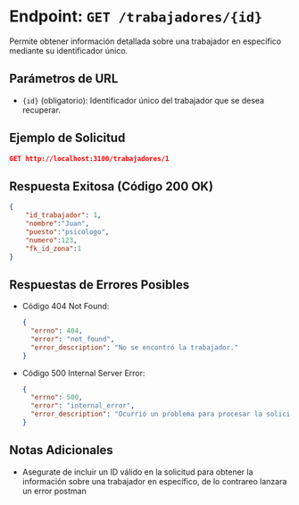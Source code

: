 # Endpoint: `GET /trabajadores/{id}`

Permite obtener información detallada sobre una trabajador en específico mediante su identificador único.

## Parámetros de URL
- `{id}` (obligatorio): Identificador único del trabajador que se desea recuperar.

## Ejemplo de Solicitud
```json
GET http://localhost:3100/trabajadores/1
```

## Respuesta Exitosa (Código 200 OK)
```json
{
    "id_trabajador": 1,
    "nombre":"Juan",
    "puesto":"psicologo",
    "numero":123,
    "fk_id_zona":1
}
```

## Respuestas de Errores Posibles
- Código 404 Not Found:

  ```json
  {
    "errno": 404,
    "error": "not_found",
    "error_description": "No se encontró la trabajador."
  }
  ```

- Código 500 Internal Server Error:
  ```json
  {
    "errno": 500,
    "error": "internal_error",
    "error_description": "Ocurrió un problema para procesar la solicitud"
  }
  ``` 

## Notas Adicionales

- Asegurate de incluir un ID válido en la solicitud para obtener la información
  sobre una trabajador en específico, de lo contrareo lanzara un error postman